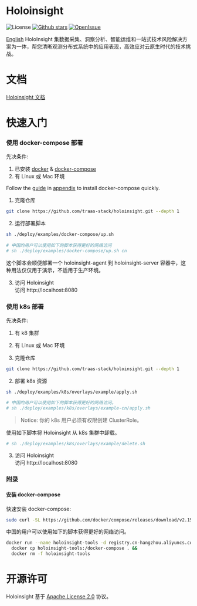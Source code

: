 # Holoinsight
![License](https://img.shields.io/badge/license-Apache--2.0-green.svg)
[![Github stars](https://img.shields.io/github/stars/traas-stack/holoinsight?style=flat-square])](https://github.com/traas-stack/holoinsight)
[![OpenIssue](https://img.shields.io/github/issues/traas-stack/holoinsight)](https://github.com/traas-stack/holoinsight/issues)

[English](./README.md)
HoloInsight 集数据采集、洞察分析、智能运维和一站式技术风险解决方案为一体，帮您清晰观测分布式系统中的应用表现，高效应对云原生时代的技术挑战。


# 文档
[Holoinsight 文档](https://github.com/traas-stack/holoinsight-docs)

# 快速入门

### 使用 docker-compose 部署
先决条件:
1. 已安装 [docker](https://docs.docker.com/engine/install/) & [docker-compose](https://docs.docker.com/compose/install/other/)
2. 有 Linux 或 Mac 环境


Follow the [guide](#install-docker-compose) in [appendix](#appendix) to install docker-compose quickly.


1. 克隆仓库
```bash
git clone https://github.com/traas-stack/holoinsight.git --depth 1 
```

2. 运行部署脚本
```bash
sh ./deploy/examples/docker-compose/up.sh
 
# 中国的用户可以使用如下的脚本获得更好的网络访问
# sh ./deploy/examples/docker-compose/up.sh cn
``` 
这个脚本会顺便部署一个 holoinsight-agent 到 holoinsight-server 容器中，这种用法仅仅用于演示，不适用于生产环境。

3. 访问 Holoinsight  
   访问 http://localhost:8080

### 使用 k8s 部署
先决条件:
1. 有 k8 集群
2. 有 Linux 或 Mac 环境


1. 克隆仓库
```bash
git clone https://github.com/traas-stack/holoinsight.git --depth 1 
```

2. 部署 k8s 资源
```bash
sh ./deploy/examples/k8s/overlays/example/apply.sh

# 中国的用户可以使用如下的脚本获得更好的网络访问。
# sh ./deploy/examples/k8s/overlays/example-cn/apply.sh 
```
> Notice: 你的 k8s 用户必须有权限创建 ClusterRole。

使用如下脚本将 Holoinsight 从 k8s 集群中卸载。
```bash
# sh ./deploy/examples/k8s/overlays/example/delete.sh
```

3. 访问 Holoinsight  
   访问 http://localhost:8080

### 附录
#### 安装 docker-compose
快速安装 docker-compose:
```bash
sudo curl -SL https://github.com/docker/compose/releases/download/v2.15.1/docker-compose-linux-x86_64 -o /usr/local/bin/docker-compose && sudo chmod a+x /usr/local/bin/docker-compose
```

中国的用户可以使用如下的脚本获得更好的网络访问。
```bash
docker run --name holoinsight-tools -d registry.cn-hangzhou.aliyuncs.com/holoinsight-examples/tools:latest && \
  docker cp holoinsight-tools:/docker-compose . &&
  docker rm -f holoinsight-tools
```

# 开源许可
Holoinsight 基于 [Apache License 2.0](https://github.com/traas-stack/holoinsight/blob/main/LICENSE) 协议。

